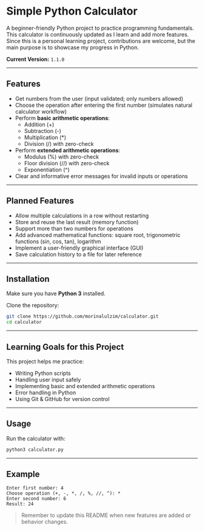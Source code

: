 # Simple Python Calculator

A beginner-friendly Python project to practice programming fundamentals.  
This calculator is continuously updated as I learn and add more features.  
Since this is a personal learning project, contributions are welcome, but the main purpose is to showcase my progress in Python.

**Current Version:** `1.1.0`  

---

## Features
- Get numbers from the user (input validated; only numbers allowed)
- Choose the operation after entering the first number (simulates natural calculator workflow)
- Perform **basic arithmetic operations**:
  - Addition (+)
  - Subtraction (-)
  - Multiplication (*)
  - Division (/) with zero-check
- Perform **extended arithmetic operations**:
  - Modulus (%) with zero-check
  - Floor division (//) with zero-check
  - Exponentiation (^)
- Clear and informative error messages for invalid inputs or operations

---

## Planned Features
- Allow multiple calculations in a row without restarting
- Store and reuse the last result (memory function)
- Support more than two numbers for operations
- Add advanced mathematical functions: square root, trigonometric functions (sin, cos, tan), logarithm
- Implement a user-friendly graphical interface (GUI)
- Save calculation history to a file for later reference

---

## Installation
Make sure you have **Python 3** installed.  

Clone the repository:
```bash
git clone https://github.com/morinalulzim/calculator.git
cd calculator
```

---

## Learning Goals for this Project
This project helps me practice:
- Writing Python scripts
- Handling user input safely
- Implementing basic and extended arithmetic operations
- Error handling in Python
- Using Git & GitHub for version control

---

## Usage
Run the calculator with:
```bash
python3 calculator.py
```

---

## Example
```
Enter first number: 4
Choose operation (+, -, *, /, %, //, ^): *
Enter second number: 6
Result: 24
```

> Remember to update this README when new features are added or behavior changes.